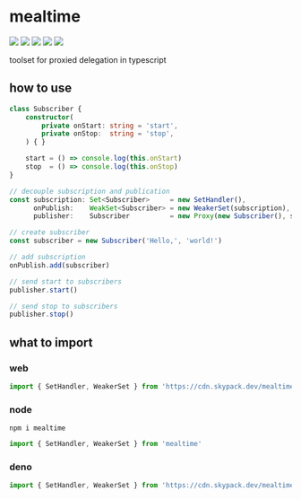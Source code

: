 # mealtime
[![](https://badgen.net/packagephobia/install/mealtime?icon=npm&label&color=black&scale=1.3)](https://www.npmjs.com/package/mealtime) [![](https://badgen.net/npm/types/tslib?icon=typescript&label&color=black&scale=1.3)](https://github.com/domrally/mealtime/blob/main/code/context.d.ts) [![](https://badgen.net/badge/license/Fair?color=grey&scale=1.3)](https://github.com/domrally/mealtime/blob/main/LICENSE) [![](https://badgen.net/github/tag/domrally/mealtime?icon=git&label&color=grey&scale=1.3)](https://github.com/domrally/mealtime/releases) [![](https://badgen.net/github/status/domrally/mealtime?icon=github&label&color=black&scale=1.3)](https://github.com/domrally/mealtime/actions)

toolset for proxied delegation in typescript

## how to use

```ts
class Subscriber {
    constructor(
        private onStart: string = 'start',
        private onStop:  string = 'stop',
    ) { }

    start = () => console.log(this.onStart)
    stop  = () => console.log(this.onStop)
}

// decouple subscription and publication
const subscription: Set<Subscriber>     = new SetHandler(),
      onPublish:    WeakSet<Subscriber> = new WeakerSet(subscription),
      publisher:    Subscriber          = new Proxy(new Subscriber(), subscription)

// create subscriber
const subscriber = new Subscriber('Hello,', 'world!')

// add subscription
onPublish.add(subscriber)

// send start to subscribers
publisher.start()

// send stop to subscribers
publisher.stop()

```

## what to import

### web
```js
import { SetHandler, WeakerSet } from 'https://cdn.skypack.dev/mealtime?min'
```

### node
```
npm i mealtime
```
```js
import { SetHandler, WeakerSet } from 'mealtime'
```

### deno
```ts
import { SetHandler, WeakerSet } from 'https://cdn.skypack.dev/mealtime?dts'
```
